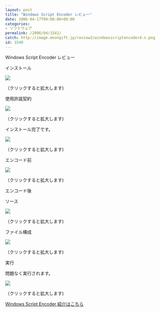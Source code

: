 ```yaml
---
layout: post
title: "Windows Script Encoder レビュー"
date: 2006-04-17T09:00:00+09:00
categories:
- ソフトウェア
permalink: /2006/04/1541/
catch: http://image.moongift.jp/review2/windowsscriptencoder4.s.png
id: 1540
---
```

Windows Script Encoder レビュー  
<!--more-->

インストール

  

[![](http://image.moongift.jp/review2/windowsscriptencoder1.s.png)](http://image.moongift.jp/review2/windowsscriptencoder1.png)  
  
（クリックすると拡大します)

  

使用許諾契約

  

[![](http://image.moongift.jp/review2/windowsscriptencoder2.s.png)](http://image.moongift.jp/review2/windowsscriptencoder2.png)  
  
（クリックすると拡大します)

  

インストール完了です。

  

[![](http://image.moongift.jp/review2/windowsscriptencoder3.s.png)](http://image.moongift.jp/review2/windowsscriptencoder3.png)  
  
（クリックすると拡大します)

  

エンコード前

  

[![](http://image.moongift.jp/review2/windowsscriptencoder4.s.png)](http://image.moongift.jp/review2/windowsscriptencoder4.png)  
  
（クリックすると拡大します)

  

エンコード後

  

ソース

  

[![](http://image.moongift.jp/review2/windowsscriptencoder7.s.png)](http://image.moongift.jp/review2/windowsscriptencoder7.png)  
  
（クリックすると拡大します)

  

ファイル構成

  

[![](http://image.moongift.jp/review2/windowsscriptencoder5.s.png)](http://image.moongift.jp/review2/windowsscriptencoder5.png)  
  
（クリックすると拡大します)

  

実行

  

問題なく実行されます。

  

[![](http://image.moongift.jp/review2/windowsscriptencoder6.s.png)](http://image.moongift.jp/review2/windowsscriptencoder6.png)  
  
（クリックすると拡大します)

  

[Windows Script Encoder 紹介はこちら](http://fw.moongift.jp/intro/i-1538.html)


